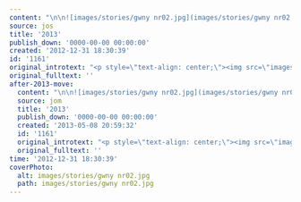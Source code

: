 ```yaml
---
content: "\n\n![images/stories/gwny nr02.jpg](images/stories/gwny nr02.jpg)\n\_\n\_\n\n\n<!--CONTENT FROM OLD SERVER (jos before 2013): \n\n![images/stories/gwny nr02.jpg](images/stories/gwny nr02.jpg)\n\r\n\n\_\n\r\n\n\_\n\n-->"
source: jos
title: '2013'
publish_down: '0000-00-00 00:00:00'
created: '2012-12-31 18:30:39'
id: '1161'
original_introtext: "<p style=\"text-align: center;\"><img src=\"images/stories/gwny nr02.jpg\" width=\"600\" style=\"margin-bottom: 10px; margin-top: 10px;\" /></p>\r\n<p style=\"text-align: center;\">\_</p>\r\n<p style=\"text-align: center;\">\_</p>"
original_fulltext: ''
after-2013-move:
  content: "\n\n![images/stories/gwny nr02.jpg](images/stories/gwny nr02.jpg)\n\_\n\_\n"
  source: jom
  title: '2013'
  publish_down: '0000-00-00 00:00:00'
  created: '2013-05-08 20:59:32'
  id: '1161'
  original_introtext: "<p style=\"text-align: center;\"><img src=\"images/stories/gwny nr02.jpg\" width=\"600\" style=\"margin-bottom: 10px; margin-top: 10px;\" /></p>\n<p style=\"text-align: center;\">\_</p>\n<p style=\"text-align: center;\">\_</p>"
  original_fulltext: ''
time: '2012-12-31 18:30:39'
coverPhoto:
  alt: images/stories/gwny nr02.jpg
  path: images/stories/gwny nr02.jpg
---
```

<!--CONTENT FROM OLD SERVER (jos before 2013): 




 


 

-->

<!--{{json:{"created_date":"2012-12-31 18:30:39","publish_down":"0000-00-00 00:00:00","id":"1161"}}}-->